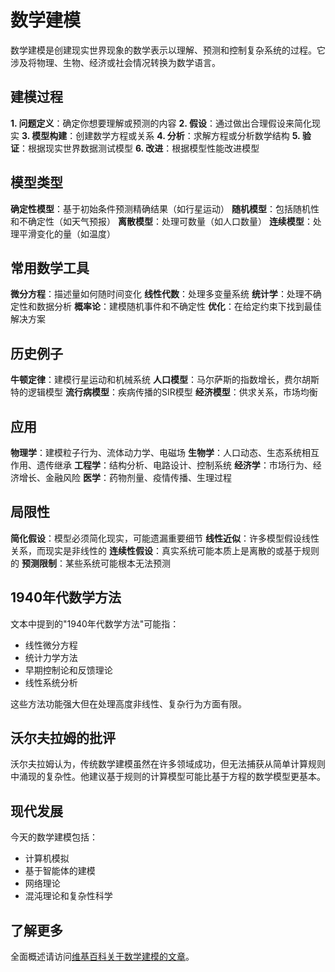 # 数学建模

数学建模是创建现实世界现象的数学表示以理解、预测和控制复杂系统的过程。它涉及将物理、生物、经济或社会情况转换为数学语言。

## 建模过程

**1. 问题定义**：确定你想要理解或预测的内容
**2. 假设**：通过做出合理假设来简化现实
**3. 模型构建**：创建数学方程或关系
**4. 分析**：求解方程或分析数学结构
**5. 验证**：根据现实世界数据测试模型
**6. 改进**：根据模型性能改进模型

## 模型类型

**确定性模型**：基于初始条件预测精确结果（如行星运动）
**随机模型**：包括随机性和不确定性（如天气预报）
**离散模型**：处理可数量（如人口数量）
**连续模型**：处理平滑变化的量（如温度）

## 常用数学工具

**微分方程**：描述量如何随时间变化
**线性代数**：处理多变量系统
**统计学**：处理不确定性和数据分析
**概率论**：建模随机事件和不确定性
**优化**：在给定约束下找到最佳解决方案

## 历史例子

**牛顿定律**：建模行星运动和机械系统
**人口模型**：马尔萨斯的指数增长，费尔胡斯特的逻辑模型
**流行病模型**：疾病传播的SIR模型
**经济模型**：供求关系，市场均衡

## 应用

**物理学**：建模粒子行为、流体动力学、电磁场
**生物学**：人口动态、生态系统相互作用、遗传继承
**工程学**：结构分析、电路设计、控制系统
**经济学**：市场行为、经济增长、金融风险
**医学**：药物剂量、疫情传播、生理过程

## 局限性

**简化假设**：模型必须简化现实，可能遗漏重要细节
**线性近似**：许多模型假设线性关系，而现实是非线性的
**连续性假设**：真实系统可能本质上是离散的或基于规则的
**预测限制**：某些系统可能根本无法预测

## 1940年代数学方法

文本中提到的"1940年代数学方法"可能指：
- 线性微分方程
- 统计力学方法
- 早期控制论和反馈理论
- 线性系统分析

这些方法功能强大但在处理高度非线性、复杂行为方面有限。

## 沃尔夫拉姆的批评

沃尔夫拉姆认为，传统数学建模虽然在许多领域成功，但无法捕获从简单计算规则中涌现的复杂性。他建议基于规则的计算模型可能比基于方程的数学模型更基本。

## 现代发展

今天的数学建模包括：
- 计算机模拟
- 基于智能体的建模
- 网络理论
- 混沌理论和复杂性科学

## 了解更多

全面概述请访问[维基百科关于数学建模的文章](https://zh.wikipedia.org/wiki/数学建模)。